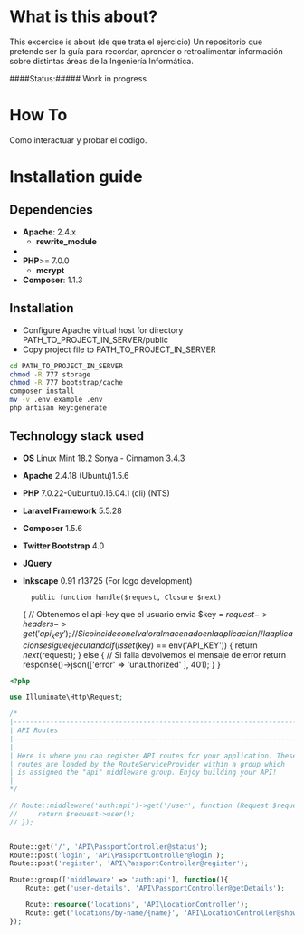 # What is this about? #
This excercise is about (de que trata el ejercicio)
Un repositorio que pretende ser la guía para recordar, aprender o retroalimentar información sobre distintas áreas de la Ingeniería Informática.


####Status:#####
Work in progress

# How To #
Como interactuar y probar el codigo.

# Installation guide #

## Dependencies ##
- **Apache**: 2.4.x
    - **rewrite_module**
- 
- **PHP**>= 7.0.0
    - **mcrypt**
- **Composer**: 1.1.3

## Installation ##
- Configure Apache virtual host for directory PATH_TO_PROJECT_IN_SERVER/public
- Copy project file to PATH_TO_PROJECT_IN_SERVER

```bash
cd PATH_TO_PROJECT_IN_SERVER
chmod -R 777 storage
chmod -R 777 bootstrap/cache
composer install
mv -v .env.example .env
php artisan key:generate
```

## Technology stack used ##
- **OS** Linux Mint 18.2 Sonya - Cinnamon 3.4.3
- **Apache** 2.4.18 (Ubuntu)1.5.6
- **PHP** 7.0.22-0ubuntu0.16.04.1 (cli) (NTS)
- **Laravel Framework** 5.5.28
- **Composer** 1.5.6
- **Twitter Bootstrap** 4.0
- **JQuery**
- **Inkscape** 0.91 r13725 (For logo development)


	    public function handle($request, Closure $next)
    {
	        // Obtenemos el api-key que el usuario envia
	        $key = $request->headers->get('api_key');
	        // Si coincide con el valor almacenado en la aplicacion
	        // la aplicacion se sigue ejecutando
	        if (isset($key) == env('API_KEY')) {
	            return $next($request);
	        } else {
	            // Si falla devolvemos el mensaje de error
	            return response()->json(['error' => 'unauthorized' ], 401);
	        }
    }


```php
<?php

use Illuminate\Http\Request;

/*
|--------------------------------------------------------------------------
| API Routes
|--------------------------------------------------------------------------
|
| Here is where you can register API routes for your application. These
| routes are loaded by the RouteServiceProvider within a group which
| is assigned the "api" middleware group. Enjoy building your API!
|
*/

// Route::middleware('auth:api')->get('/user', function (Request $request) {
//     return $request->user();
// });


Route::get('/', 'API\PassportController@status');
Route::post('login', 'API\PassportController@login');
Route::post('register', 'API\PassportController@register');

Route::group(['middleware' => 'auth:api'], function(){
	Route::get('user-details', 'API\PassportController@getDetails');

	Route::resource('locations', 'API\LocationController');
	Route::get('locations/by-name/{name}', 'API\LocationController@showByName');
});
```